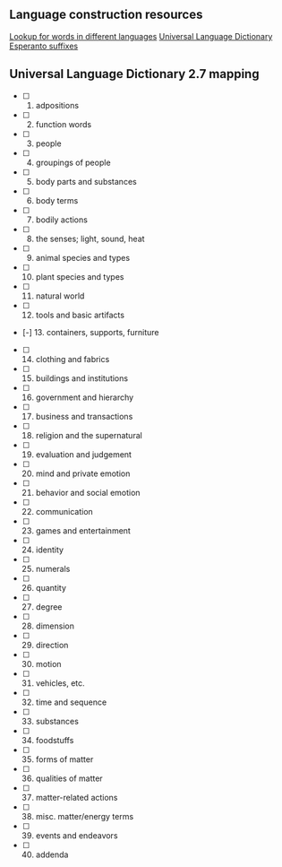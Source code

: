 ## Language construction resources

[Lookup for words in different languages](http://www.indifferentlanguages.com/)
[Universal Language Dictionary](http://www.uld3.org/uld27/index.html)
[Esperanto suffixes](https://en.wiktionary.org/wiki/Category:Esperanto_suffixes)

## Universal Language Dictionary 2.7 mapping

- [ ] 1. adpositions
- [ ] 2. function words
- [ ] 3. people
- [ ] 4. groupings of people
- [ ] 5. body parts and substances
- [ ] 6. body terms
- [ ] 7. bodily actions
- [ ] 8. the senses; light, sound, heat
- [ ] 9. animal species and types
- [ ] 10. plant species and types
- [ ] 11. natural world
- [ ] 12. tools and basic artifacts
- [-] 13. containers, supports, furniture
- [ ] 14. clothing and fabrics
- [ ] 15. buildings and institutions
- [ ] 16. government and hierarchy
- [ ] 17. business and transactions
- [ ] 18. religion and the supernatural
- [ ] 19. evaluation and judgement
- [ ] 20. mind and private emotion
- [ ] 21. behavior and social emotion
- [ ] 22. communication
- [ ] 23. games and entertainment
- [ ] 24. identity
- [ ] 25. numerals
- [ ] 26. quantity
- [ ] 27. degree
- [ ] 28. dimension
- [ ] 29. direction
- [ ] 30. motion
- [ ] 31. vehicles, etc.
- [ ] 32. time and sequence
- [ ] 33. substances
- [ ] 34. foodstuffs
- [ ] 35. forms of matter
- [ ] 36. qualities of matter
- [ ] 37. matter-related actions
- [ ] 38. misc. matter/energy terms
- [ ] 39. events and endeavors
- [ ] 40. addenda
